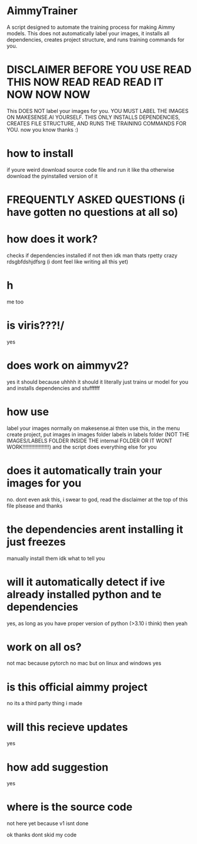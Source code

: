# AimmyTrainer
A script designed to automate the training process for making Aimmy models. This does not automatically label your images, it installs all dependencies, creates project structure, and runs training commands for you.

# DISCLAIMER BEFORE YOU USE READ THIS NOW READ READ READ IT NOW NOW NOW
This DOES NOT label your images for you. YOU MUST LABEL THE IMAGES ON MAKESENSE.AI YOURSELF. THIS ONLY INSTALLS DEPENDENCIES, CREATES FILE STRUCTURE, AND RUNS THE TRAINING COMMANDS FOR YOU. now you know thanks :)

# how to install
if youre weird download source code file and run it like tha otherwise download the pyinstalled version of it



# FREQUENTLY ASKED QUESTIONS (i have gotten no questions at all so)

# how does it work?
checks if dependencies installed if not then idk man thats rpetty crazy rdsgbfdshjdfsrg
(i dont feel like writing all this yet)

# h
me too

# is viris???!/
yes

# does work on aimmyv2?
yes it should because uhhhh it should it literally just trains ur model for you and installs dependencies and stuffffff

# how use
label your images normally on makesense.ai thten use this, in the menu create project, put images in images folder labels in labels folder (NOT THE IMAGES/LABELS FOLDER INSIDE THE internal FOLDER OR IT WONT WORK!!!!!!!!!!!!!!!!!!) and the script does everything else for you

# does it automatically train your images for you
no. dont even ask this, i swear to god, read the disclaimer at the top of this file plsease and thanks

# the dependencies arent installing it just freezes
manually install them idk what to tell you

# will it automatically detect if ive already installed python and te dependencies
yes, as long as you have proper version of python (>3.10 i think) then yeah

# work on all os?
not mac because pytorch no mac but on linux and windows yes

# is this official aimmy project
no its a third party thing i made

# will this recieve updates
yes

# how add suggestion
yes

# where is the source code
not here yet because v1 isnt done

ok thanks dont skid my code
